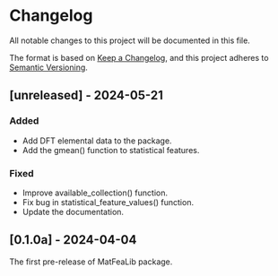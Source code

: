 # Changelog

All notable changes to this project will be documented in this file.

The format is based on [Keep a Changelog](https://keepachangelog.com/en/1.1.0/),
and this project adheres to [Semantic Versioning](https://semver.org/spec/v2.0.0.html).

## [unreleased] - 2024-05-21

### Added

- Add DFT elemental data to the package.
- Add the gmean() function to statistical features.

### Fixed

- Improve available_collection() function.
- Fix bug in statistical_feature_values() function.
- Update the documentation.

## [0.1.0a] - 2024-04-04
The first pre-release of MatFeaLib package.
